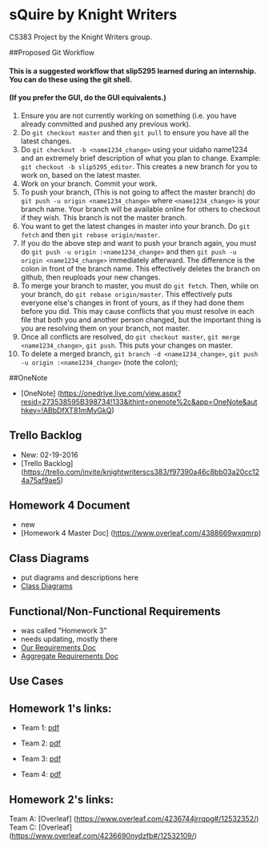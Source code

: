 # sQuire by Knight Writers
CS383 Project by the Knight Writers group.

##Proposed Git Workflow
####  This is a suggested workflow that slip5295 learned during an internship. You can do these using the git shell.
####  (If you prefer the GUI, do the GUI equivalents.)
1. Ensure you are not currently working on something (i.e. you have already committed and pushed any previous work).
2. Do `git checkout master` and then `git pull` to ensure you have all the latest changes.
3. Do `git checkout -b <name1234_change>` using your uidaho name1234 and an extremely brief description of what you plan to change. Example: `git checkout -b slip5295_editor`. This creates a new branch for you to work on, based on the latest master.
4. Work on your branch. Commit your work.
5. To push your branch, (This is not going to affect the master branch) do `git push -u origin <name1234_change>` where `<name1234_change>` is your branch name. Your branch will be available online for others to checkout if they wish. This branch is not the master branch.
6. You want to get the latest changes in master into your branch. Do `git fetch` and then `git rebase origin/master`.
7. If you do the above step and want to push your branch again, you must do `git push -u origin :<name1234_change>` and then `git push -u origin <name1234_change>` immediately afterward. The difference is the colon in front of the branch name. This effectively deletes the branch on github, then reuploads your new changes.
8. To merge your branch to master, you must do `git fetch`. Then, while on your branch, do `git rebase origin/master`. This effectively puts everyone else's changes in front of yours, as if they had done them before you did. This may cause conflicts that you must resolve in each file that both you and another person changed, but the important thing is you are resolving them on your branch, not master.
9. Once all conflicts are resolved, do `git checkout master`, `git merge <name1234_change>`, `git push`. This puts your changes on master.
10. To delete a merged branch, `git branch -d <name1234_change>`, `git push -u origin :<name1234_change>` (note the colon);

##OneNote
* [OneNote] (https://onedrive.live.com/view.aspx?resid=273538595B398734!133&ithint=onenote%2c&app=OneNote&authkey=!ABbDfXT81mMyGkQ)

## Trello Backlog
* New: 02-19-2016
* [Trello Backlog] (https://trello.com/invite/knightwriterscs383/f97390a46c8bb03a20cc124a75af9ae5)

## Homework 4 Document
* new
* [Homework 4 Master Doc] (https://www.overleaf.com/4388669wxqmrp)

## Class Diagrams
* put diagrams and descriptions here
* [Class Diagrams](https://www.overleaf.com/4361110npqmqd)

## Functional/Non-Functional Requirements
* was called "Homework 3"
* needs updating, mostly there
* [Our Requirements Doc](https://www.overleaf.com/4286506kvbrwb#/12707218/)
* [Aggregate Requirements Doc](https://www.overleaf.com/4306618jzdznq)

## Use Cases
## Homework 1's links:
* Team 1: [pdf](http://www2.cs.uidaho.edu/~jeffery/courses/383/hw1-team1.pdf)

* Team 2: [pdf](http://www2.cs.uidaho.edu/~jeffery/courses/383/hw1-team2.pdf)

* Team 3: [pdf](http://www2.cs.uidaho.edu/~jeffery/courses/383/hw1-team3.pdf)

* Team 4: [pdf](http://www2.cs.uidaho.edu/~jeffery/courses/383/hw1-team4.pdf)

## Homework 2's links:
Team A: [Overleaf] (https://www.overleaf.com/4236744jrrqpg#/12532352/)
Team C: [Overleaf] (https://www.overleaf.com/4236690nydzfb#/12532109/)

